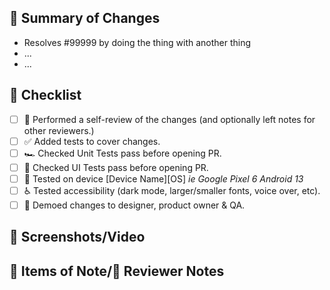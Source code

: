 <!--
1. ☝️ Provide a **short but descriptive title** (above) for this pull request!
2. 🏷 **Label** the pull request appropriately!
  Useful labels:
  - `enhancement`: Your changes introduce a new feature or enhancing an existing feature.
  - `bug`: Your changes fix a bug.
  - `security`: Your changes are security related or might have security impacts (affect files on disk, the keychain, etc)
  - `documentation`: Your changes introduce or update the documentation.
3. Provide a high level description & summary of what your PR is going to change.
4. Check you've complete or considered items in the Checklist below.
5. Attach other supporting materials (such as screenshots or links).
6. Provide notes to give reviewers context so that they are able to effectively review your code.
-->

## 💬 Summary of Changes

- Resolves #99999 by doing the thing with another thing
- ...
- ...

## 🧾 Checklist

<!--
This is a reminder check list of actions you should have taken before opening
this pull request. ~Strike out~ or delete items that are not applicable.
 -->

- [ ] 🧐 Performed a self-review of the changes (and optionally left notes for other reviewers.)
- [ ] ✅ Added tests to cover changes.
- [ ] 🏎 Checked Unit Tests pass before opening PR.
- [ ] 🦾 Checked UI Tests pass before opening PR.
- [ ] 📱 Tested on device [Device Name][OS] _ie Google Pixel 6 Android 13_
- [ ] ♿️ Tested accessibility (dark mode, larger/smaller fonts, voice over, etc).
- [ ] 🎤 Demoed changes to designer, product owner & QA.

## 📱 Screenshots/Video

<!--
If you're doing something visual, show us some nice screenshots!
Otherwise delete this section.
-->

## 📝 Items of Note/🧐 Reviewer Notes

<!--
Document anything here that you think the reviewer(s) of this PR may need to know.
Or anything of specific interest.

✍️ Provide notes on the scope (or impact) of your changes. What might this change affect?
-->
